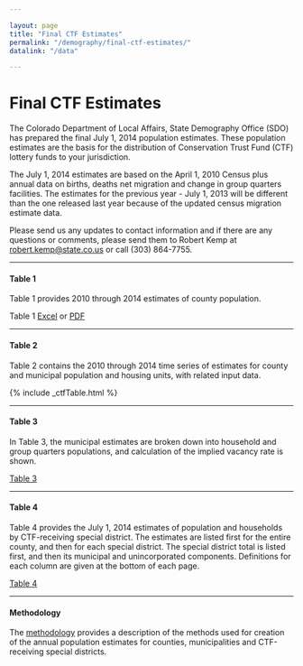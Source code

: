 ```yaml
---

layout: page
title: "Final CTF Estimates"
permalink: "/demography/final-ctf-estimates/"
datalink: "/data"

---
```


# Final CTF Estimates

The Colorado Department of Local Affairs, State Demography Office (SDO) has prepared the final July 1, 2014 population estimates. These population estimates are the basis for the distribution of Conservation Trust Fund (CTF) lottery funds to your jurisdiction.

The July 1, 2014 estimates are based on the April 1, 2010 Census plus annual data on births, deaths net migration and change in group quarters facilities. The estimates for the previous year - July 1, 2013 will be different than the one released last year because of the updated census migration estimate data.

Please send us any updates to contact information and if there are any questions or comments, please send them to Robert Kemp at [robert.kemp@state.co.us](mailto:robert.kemp@state.co.us) or call (303) 864-7755.


----

#### Table 1

Table 1 provides 2010 through 2014 estimates of county population.

Table 1 [Excel](https://drive.google.com/open?id=0B-vz6H4k4SEScDNNRmZTclJNZjg&authuser=0) or [PDF](https://drive.google.com/open?id=0B-vz6H4k4SESaXZGaTUxVFM1ODA&authuser=0)

---- 

#### Table 2

Table 2 contains the 2010 through 2014 time series of estimates for county and municipal population and housing units, with related input data.

{% include _ctfTable.html %}

----

#### Table 3

In Table 3, the municipal estimates are broken down into household and group quarters populations, and calculation of the implied vacancy rate is shown.

[Table 3](https://drive.google.com/open?id=0B-vz6H4k4SESS2lTaWpuMzJ2ZFE&authuser=0)

----

#### Table 4

Table 4 provides the July 1, 2014 estimates of population and households by CTF-receiving special district. The estimates are listed first for the entire county, and then for each special district. The special district total is listed first, and then its municipal and unincorporated components. Definitions for each column are given at the bottom of each page.

[Table 4](https://drive.google.com/open?id=0B-vz6H4k4SESYjhXaGpvaDRsa00&authuser=0)

----

#### Methodology

The [methodology](https://drive.google.com/open?id=0B-vz6H4k4SESYy14bF9BS01IMlU&authuser=0) provides a description of the methods used for creation of the annual population estimates for counties, municipalities and CTF-receiving special districts.

